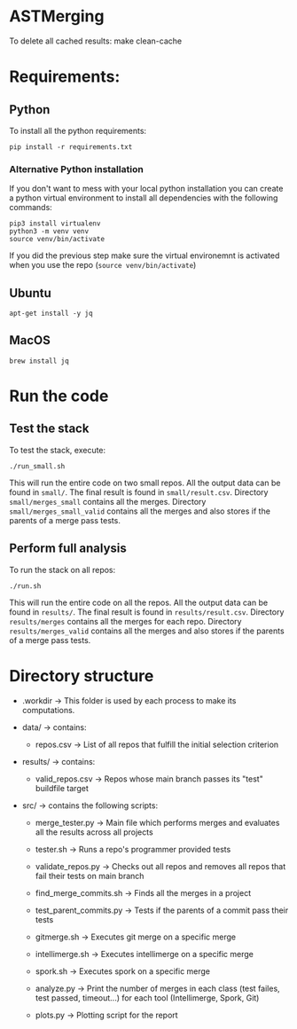 # ASTMerging

To delete all cached results:
  make clean-cache

# Requirements:

## Python

To install all the python requirements:
```
pip install -r requirements.txt
```

### Alternative Python installation

If you don't want to mess with your local python installation you can create a python virtual environment to install all dependencies with the following commands:
```
pip3 install virtualenv
python3 -m venv venv
source venv/bin/activate
```
If you did the previous step make sure the virtual environemnt is activated when you use the repo (`source venv/bin/activate`)


## Ubuntu

```
apt-get install -y jq
```

## MacOS

```
brew install jq
```

# Run the code

## Test the stack
To test the stack, execute:

```
./run_small.sh
```
This will run the entire code on two small repos.
All the output data can be found in `small/`.
The final result is found in `small/result.csv`.
Directory `small/merges_small` contains all the merges.
Directory `small/merges_small_valid` contains all the merges and also stores if the parents of a merge pass tests.

## Perform full analysis

To run the stack on all repos:

```
./run.sh
```
This will run the entire code on all the repos.
All the output data can be found in `results/`.
The final result is found in `results/result.csv`.
Directory `results/merges` contains all the merges for each repo.
Directory `results/merges_valid` contains all the merges and also stores if the parents of a merge pass tests.

# Directory structure

 * .workdir -> This folder is used by each process to make its computations.

 * data/ -> contains:

    * repos.csv -> List of all repos that fulfill the initial selection criterion  

 * results/ -> contains:

    * valid_repos.csv -> Repos whose main branch passes its "test" buildfile target

 * src/ -> contains the following scripts:

    * merge_tester.py -> Main file which performs merges and evaluates all the results across all projects

    * tester.sh -> Runs a repo's programmer provided tests

    * validate_repos.py -> Checks out all repos and removes all repos that fail their tests on main branch

    * find_merge_commits.sh -> Finds all the merges in a project  
    * test_parent_commits.py -> Tests if the parents of a commit pass their tests

    * gitmerge.sh -> Executes git merge on a specific merge  
    * intellimerge.sh -> Executes intellimerge on a specific merge  
    * spork.sh -> Executes spork on a specific merge  

    * analyze.py -> Print the number of merges in each class (test failes, test passed, timeout...) for each tool (Intellimerge, Spork, Git)
    * plots.py -> Plotting script for the report
